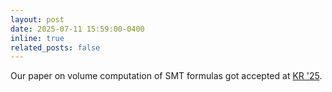 ```yaml
---
layout: post
date: 2025-07-11 15:59:00-0400
inline: true
related_posts: false
---
```


Our paper on volume computation of SMT formulas  got accepted at [KR '25](https://kr.org/KR2025/).
